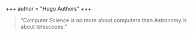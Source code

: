 +++
author = "Hugo Authors"
+++

> "Computer Science is no more about computers than Astronomy is about telescopes."

<br />